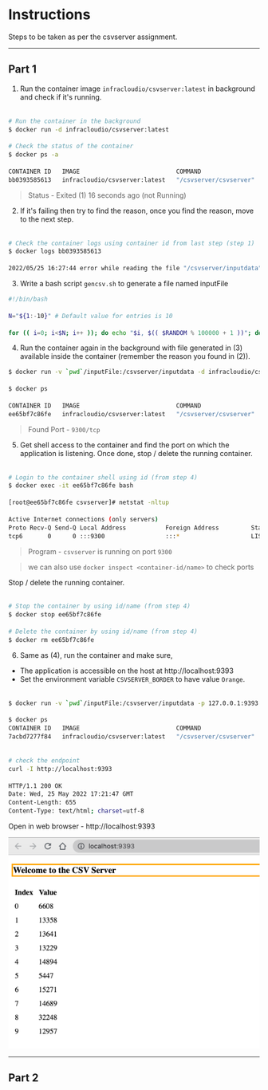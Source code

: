 
Instructions
===

Steps to be taken as per the csvserver assignment.

---

## Part 1

1. Run the container image `infracloudio/csvserver:latest` in background and check if it's running.

```sh

# Run the container in the background
$ docker run -d infracloudio/csvserver:latest

# Check the status of the container
$ docker ps -a

CONTAINER ID   IMAGE                           COMMAND                  CREATED          STATUS                      PORTS     NAMES
bb0393585613   infracloudio/csvserver:latest   "/csvserver/csvserver"   19 seconds ago   Exited (1) 16 seconds ago             awesome_archimedes

```

> Status - Exited (1) 16 seconds ago (not Running)


2. If it's failing then try to find the reason, once you find the reason, move to the next step.

```sh

# Check the container logs using container id from last step (step 1)
$ docker logs bb0393585613

2022/05/25 16:27:44 error while reading the file "/csvserver/inputdata": open /csvserver/inputdata: no such file or directory

```

3. Write a bash script `gencsv.sh` to generate a file named inputFile

```sh
#!/bin/bash

N="${1:-10}" # Default value for entries is 10

for (( i=0; i<$N; i++ )); do echo "$i, $(( $RANDOM % 100000 + 1 ))"; done > inputFile

```

4. Run the container again in the background with file generated in (3) available inside the container (remember the reason you found in (2)).

```sh
$ docker run -v `pwd`/inputFile:/csvserver/inputdata -d infracloudio/csvserver:latest

$ docker ps

CONTAINER ID   IMAGE                           COMMAND                  CREATED          STATUS          PORTS      NAMES
ee65bf7c86fe   infracloudio/csvserver:latest   "/csvserver/csvserver"   49 seconds ago   Up 47 seconds   9300/tcp   youthful_mirzakhani

```

> Found Port  - `9300/tcp`

5. Get shell access to the container and find the port on which the application is listening. Once done, stop / delete the running container.

```sh

# Login to the container shell using id (from step 4)
$ docker exec -it ee65bf7c86fe bash

[root@ee65bf7c86fe csvserver]# netstat -nltup

Active Internet connections (only servers)
Proto Recv-Q Send-Q Local Address           Foreign Address         State       PID/Program name
tcp6       0      0 :::9300                 :::*                    LISTEN      1/csvserver
```

> Program - `csvserver` is running on port `9300`

> we can also use `docker inspect <container-id/name>` to check ports

Stop / delete the running container.

```sh

# Stop the container by using id/name (from step 4)
$ docker stop ee65bf7c86fe

# Delete the container by using id/name (from step 4)
$ docker rm ee65bf7c86fe
```

6. Same as (4), run the container and make sure,
  - The application is accessible on the host at http://localhost:9393
  - Set the environment variable `CSVSERVER_BORDER` to have value `Orange`.

```sh

$ docker run -v `pwd`/inputFile:/csvserver/inputdata -p 127.0.0.1:9393:9300 -e CSVSERVER_BORDER=Orange -d infracloudio/csvserver:latest

$ docker ps
CONTAINER ID   IMAGE                           COMMAND                  CREATED         STATUS         PORTS                      NAMES
7acbd7277f84   infracloudio/csvserver:latest   "/csvserver/csvserver"   4 seconds ago   Up 3 seconds   127.0.0.1:9393->9300/tcp   pedantic_morse
```

```sh

# check the endpoint
curl -I http://localhost:9393

HTTP/1.1 200 OK
Date: Wed, 25 May 2022 17:21:47 GMT
Content-Length: 655
Content-Type: text/html; charset=utf-8
```

Open in web browser - http://localhost:9393

![Screenshot - Part-1 Result](https://github.com/j4w3d/infracloudio-csvserver/blob/main/solution/part-1-result.png)

---

## Part 2
